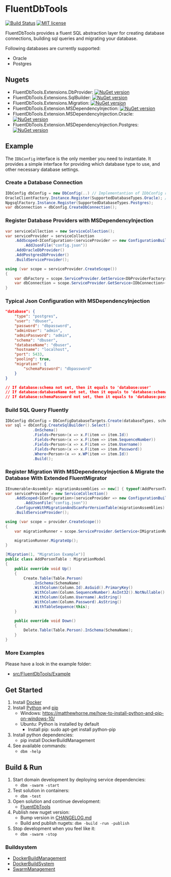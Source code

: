 ﻿# FluentDbTools

[![Build Status](https://travis-ci.com/DIPSAS/FluentDbTools.svg?branch=master)](https://travis-ci.com/DIPSAS/FluentDbTools)
[![MIT license](http://img.shields.io/badge/license-MIT-brightgreen.svg)](http://opensource.org/licenses/MIT)

FluentDbTools provides a fluent SQL abstraction layer for creating database connections, building sql queries and migrating your database.

Following databases are currently supported:
- Oracle
- Postgres

## Nugets
- FluentDbTools.Extensions.DbProvider: [![NuGet version](https://badge.fury.io/nu/FluentDbTools.Extensions.DbProvider.svg)](https://badge.fury.io/nu/FluentDbTools.Extensions.DbProvider)
- FluentDbTools.Extensions.SqlBuilder: [![NuGet version](https://badge.fury.io/nu/FluentDbTools.Extensions.SqlBuilder.svg)](https://badge.fury.io/nu/FluentDbTools.Extensions.SqlBuilder)
- FluentDbTools.Extensions.Migration: [![NuGet version](https://badge.fury.io/nu/FluentDbTools.Extensions.Migration.svg)](https://badge.fury.io/nu/FluentDbTools.Extensions.Migration)
- FluentDbTools.Extension.MSDependencyInjection: [![NuGet version](https://badge.fury.io/nu/FluentDbTools.Extensions.MSDependencyInjection.svg)](https://badge.fury.io/nu/FluentDbTools.Extensions.MSDependencyInjection)
- FluentDbTools.Extension.MSDependencyInjection.Oracle: [![NuGet version](https://badge.fury.io/nu/FluentDbTools.Extensions.MSDependencyInjection.Oracle.svg)](https://badge.fury.io/nu/FluentDbTools.Extensions.MSDependencyInjection.Oracle)
- FluentDbTools.Extension.MSDependencyInjection.Postgres: [![NuGet version](https://badge.fury.io/nu/FluentDbTools.Extensions.MSDependencyInjection.Postgres.svg)](https://badge.fury.io/nu/FluentDbTools.Extensions.MSDependencyInjection.Postgres)

## Example
The `IDbConfig` interface is the only member you need to instantiate.
It provides a simple interface for providing which database type to use, and other necessary database settings.

### Create a Database Connection
```csharp
IDbConfig dbConfig = new DbConfig(..) // Implementantion of IDbConfig requested
OracleClientFactory.Instance.Register(SupportedDatabaseTypes.Oracle); // Register the database factories you see fit
NpgsqlFactory.Instance.Register(SupportedDatabaseTypes.Postgres);
var dbConnection = dbConfig.CreateDbConnection();
```

### Register Database Providers with MSDependencyInjection
```csharp     
var serviceCollection = new ServiceCollection();       
var serviceProvider = serviceCollection
    .AddScoped<IConfiguration>(serviceProvider => new ConfigurationBuilder()
        .AddJsonFile("config.json"))
    .AddOracleDbProvider()
    .AddPostgresDbProvider()
    .BuildServiceProvider();

using (var scope = serviceProvider.CreateScope())
{
    var dbFactory = scope.ServiceProvider.GetService<DbProviderFactory>();
    var dbConnection = scope.ServiceProvider.GetService<IDbConnection>();
}
```

### Typical Json Configuration with MSDependencyInjection
```json
"database": {
    "type": "postgres",
    "user": "dbuser",
    "password": "dbpassword",
    "adminUser": "admin",
    "adminPassword": "admin",
    "schema": "dbuser", 
    "databaseName": "dbuser", 
    "hostname": "localhost",
    "port": 5433,
    "pooling": true,
    "migration": {
        "schemaPassword": "dbpassword" 
    }
}

// If database:schema not set, then it equals to 'database:user'
// If database:databaseName not set, then it equals to 'database:schema'
// If database:schemaPassword not set, then it equals to 'database:password'
```

### Build SQL Query Fluently
```csharp
IDbConfig dbConfig = DbConfigDatabaseTargets.Create(databaseTypes, schema);
var sql = dbConfig.CreateSqlBuilder().Select()
            .OnSchema()
            .Fields<Person>(x => x.F(item => item.Id))
            .Fields<Person>(x => x.F(item => item.SequenceNumber))
            .Fields<Person>(x => x.F(item => item.Username))
            .Fields<Person>(x => x.F(item => item.Password))
            .Where<Person>(x => x.WP(item => item.Id))
            .Build();
```

### Register Migration With MSDependencyInjection & Migrate the Database With Extended FluentMigrator
```csharp
IEnumerable<Assembly> migrationAssemblies => new[] { typeof(AddPersonTable).Assembly };
var serviceProvider = new ServiceCollection()
    .AddScoped<IConfiguration>(serviceProvider => new ConfigurationBuilder()
        .AddJsonFile("config.json"))
    .ConfigureWithMigrationAndScanForVersionTable(migrationAssemblies)
    .BuildServiceProvider();

using (var scope = provider.CreateScope())
{
    var migrationRunner = scope.ServiceProvider.GetService<IMigrationRunner>();

    migrationRunner.MigrateUp();
}
```

```csharp
[Migration(1, "Migration Example")]
public class AddPersonTable : MigrationModel
{
    public override void Up()
    {
        Create.Table(Table.Person)
            .InSchema(SchemaName)
            .WithColumn(Column.Id).AsGuid().PrimaryKey()
            .WithColumn(Column.SequenceNumber).AsInt32().NotNullable()
            .WithColumn(Column.Username).AsString()
            .WithColumn(Column.Password).AsString()
            .WithTableSequence(this);
    }

    public override void Down()
    {
        Delete.Table(Table.Person).InSchema(SchemaName);
    }
}
```

### More Examples
Please have a look in the example folder: 
- [src/FluentDbTools/Example](src/FluentDbTools/Example)

## Get Started
1. Install [Docker](https://www.docker.com/)
2. Install [Python](https://www.python.org/) and [pip](https://pypi.org/project/pip/)
    - Windows:  https://matthewhorne.me/how-to-install-python-and-pip-on-windows-10/
    - Ubuntu: Python is installed by default
        - Install pip: sudo apt-get install python-pip
3. Install python dependencies:
    - pip install DockerBuildManagement
4. See available commands:
    - `dbm -help`

## Build & Run
1. Start domain development by deploying service dependencies:
    - `dbm -swarm -start`
2. Test solution in containers:
    - `dbm -test`
3. Open solution and continue development:
    - [FluentDbTools](src/FluentDbTools)
4. Publish new nuget version:
    - Bump version in [CHANGELOG.md](CHANGELOG.md)
    - Build and publish nugets: `dbm -build -run -publish`
7. Stop development when you feel like it:
    - `dbm -swarm -stop`

### Buildsystem
- [DockerBuildManagement](https://github.com/DIPSAS/DockerBuildManagement)
- [DockerBuildSystem](https://github.com/DIPSAS/DockerBuildSystem)
- [SwarmManagement](https://github.com/DIPSAS/SwarmManagement)

